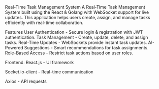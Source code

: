 Real-Time Task Management System
A Real-Time Task Management System built using the React & Golang with WebSocket support for live updates. This application helps users create, assign, and manage tasks efficiently with real-time collaboration.

Features
User Authentication - Secure login & registration with JWT authentication.
Task Management - Create, update, delete, and assign tasks.
Real-Time Updates - WebSockets provide instant task updates.
AI-Powered Suggestions - Smart recommendations for task assignments.
Role-Based Access - Restrict task actions based on user roles.

Frontend:
React.js - UI framework

Socket.io-client - Real-time communication

Axios - API requests
